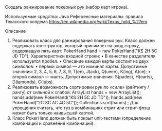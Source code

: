 Создать ранжирование покерных рук (набор карт игрока).

Используемые средства: Java
Референсные материалы: правила Техасского холдема https://en.wikipedia.org/wiki/Texas_hold_%27em

Описание
1.	Реализовать класс для ранжирования покерных рук.
      Класс должен содержать конструктор, который принимает на вход строку, содержащую пять карт: PokerHand hand = new PokerHand("KS 2H 5C JD TD");
      Характеристики входной строки:
      •	В качестве разделителя используется пробел.
      •	Описание каждой карты состоит из двух символов:
      •	первый символ — это номинал карты. Допустимые значения: 2, 3, 4, 5, 6, 7, 8, 9, T(en), J(ack), Q(ueen), K(ing), A(ce);
      •	второй символ — масть. Допустимые значения: S(pades), H(earts), D(iamonds), C(lubs).
2.	Реализовать возможность сортировки рук по «силе» (рейтингу / рангу) от сильной к слабой: ArrayList<PokerHand> hands = new ArrayList<PokerHand>(); hands.add(new PokerHand("KS 2H 5C JD TD")); hands.add(new PokerHand("2C 3C AC 4C 5C")); Collections.sort(hands) ;
      Для упрощения считать, что туз в комбинациях стрит или стрит-флэш может быть только наивысшей картой.
3.	Класс PokerHand должен быть покрыт unit-тестами (определение комбинаций и сравнение комбинаций).